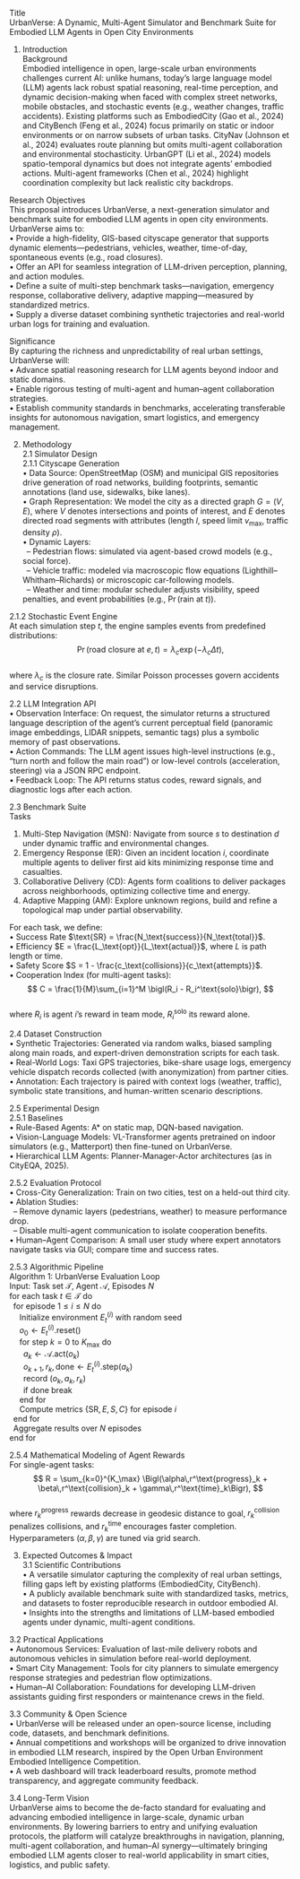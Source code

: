 Title  
UrbanVerse: A Dynamic, Multi-Agent Simulator and Benchmark Suite for Embodied LLM Agents in Open City Environments  

1. Introduction  
Background  
Embodied intelligence in open, large-scale urban environments challenges current AI: unlike humans, today’s large language model (LLM) agents lack robust spatial reasoning, real-time perception, and dynamic decision-making when faced with complex street networks, mobile obstacles, and stochastic events (e.g., weather changes, traffic accidents). Existing platforms such as EmbodiedCity (Gao et al., 2024) and CityBench (Feng et al., 2024) focus primarily on static or indoor environments or on narrow subsets of urban tasks. CityNav (Johnson et al., 2024) evaluates route planning but omits multi-agent collaboration and environmental stochasticity. UrbanGPT (Li et al., 2024) models spatio-temporal dynamics but does not integrate agents’ embodied actions. Multi-agent frameworks (Chen et al., 2024) highlight coordination complexity but lack realistic city backdrops.  

Research Objectives  
This proposal introduces UrbanVerse, a next-generation simulator and benchmark suite for embodied LLM agents in open city environments. UrbanVerse aims to:  
• Provide a high-fidelity, GIS-based cityscape generator that supports dynamic elements—pedestrians, vehicles, weather, time-of-day, spontaneous events (e.g., road closures).  
• Offer an API for seamless integration of LLM-driven perception, planning, and action modules.  
• Define a suite of multi-step benchmark tasks—navigation, emergency response, collaborative delivery, adaptive mapping—measured by standardized metrics.  
• Supply a diverse dataset combining synthetic trajectories and real-world urban logs for training and evaluation.  

Significance  
By capturing the richness and unpredictability of real urban settings, UrbanVerse will:  
• Advance spatial reasoning research for LLM agents beyond indoor and static domains.  
• Enable rigorous testing of multi-agent and human–agent collaboration strategies.  
• Establish community standards in benchmarks, accelerating transferable insights for autonomous navigation, smart logistics, and emergency management.  

2. Methodology  
2.1 Simulator Design  
2.1.1 Cityscape Generation  
• Data Source: OpenStreetMap (OSM) and municipal GIS repositories drive generation of road networks, building footprints, semantic annotations (land use, sidewalks, bike lanes).  
• Graph Representation: We model the city as a directed graph $G=(V,E)$, where $V$ denotes intersections and points of interest, and $E$ denotes directed road segments with attributes (length $l$, speed limit $v_\text{max}$, traffic density $\rho$).  
• Dynamic Layers:  
 – Pedestrian flows: simulated via agent-based crowd models (e.g., social force).  
 – Vehicle traffic: modeled via macroscopic flow equations (Lighthill–Whitham–Richards) or microscopic car-following models.  
 – Weather and time: modular scheduler adjusts visibility, speed penalties, and event probabilities (e.g., $\Pr(\text{rain at }t)$).  

2.1.2 Stochastic Event Engine  
At each simulation step $t$, the engine samples events from predefined distributions:  
$$
\Pr(\text{road closure at }e, t) = \lambda_c \exp(-\lambda_c \Delta t),
$$  
where $\lambda_c$ is the closure rate. Similar Poisson processes govern accidents and service disruptions.  

2.2 LLM Integration API  
• Observation Interface: On request, the simulator returns a structured language description of the agent’s current perceptual field (panoramic image embeddings, LIDAR snippets, semantic tags) plus a symbolic memory of past observations.  
• Action Commands: The LLM agent issues high-level instructions (e.g., “turn north and follow the main road”) or low-level controls (acceleration, steering) via a JSON RPC endpoint.  
• Feedback Loop: The API returns status codes, reward signals, and diagnostic logs after each action.  

2.3 Benchmark Suite  
Tasks  
1. Multi-Step Navigation (MSN): Navigate from source $s$ to destination $d$ under dynamic traffic and environmental changes.  
2. Emergency Response (ER): Given an incident location $i$, coordinate multiple agents to deliver first aid kits minimizing response time and casualties.  
3. Collaborative Delivery (CD): Agents form coalitions to deliver packages across neighborhoods, optimizing collective time and energy.  
4. Adaptive Mapping (AM): Explore unknown regions, build and refine a topological map under partial observability.  

For each task, we define:  
• Success Rate $\text{SR} = \frac{N_\text{success}}{N_\text{total}}$.  
• Efficiency $E = \frac{L_\text{opt}}{L_\text{actual}}$, where $L$ is path length or time.  
• Safety Score $S = 1 - \frac{c_\text{collisions}}{c_\text{attempts}}$.  
• Cooperation Index (for multi-agent tasks):  
$$
C = \frac{1}{M}\sum_{i=1}^M \bigl(R_i - R_i^\text{solo}\bigr),
$$  
where $R_i$ is agent $i$’s reward in team mode, $R_i^\text{solo}$ its reward alone.  

2.4 Dataset Construction  
• Synthetic Trajectories: Generated via random walks, biased sampling along main roads, and expert-driven demonstration scripts for each task.  
• Real-World Logs: Taxi GPS trajectories, bike-share usage logs, emergency vehicle dispatch records collected (with anonymization) from partner cities.  
• Annotation: Each trajectory is paired with context logs (weather, traffic), symbolic state transitions, and human-written scenario descriptions.  

2.5 Experimental Design  
2.5.1 Baselines  
• Rule-Based Agents: A* on static map, DQN-based navigation.  
• Vision-Language Models: VL-Transformer agents pretrained on indoor simulators (e.g., Matterport) then fine-tuned on UrbanVerse.  
• Hierarchical LLM Agents: Planner-Manager-Actor architectures (as in CityEQA, 2025).  

2.5.2 Evaluation Protocol  
• Cross-City Generalization: Train on two cities, test on a held-out third city.  
• Ablation Studies:  
 – Remove dynamic layers (pedestrians, weather) to measure performance drop.  
 – Disable multi-agent communication to isolate cooperation benefits.  
• Human–Agent Comparison: A small user study where expert annotators navigate tasks via GUI; compare time and success rates.  

2.5.3 Algorithmic Pipeline  
Algorithm 1: UrbanVerse Evaluation Loop  
Input: Task set $\mathcal{T}$, Agent $\mathcal{A}$, Episodes $N$  
for each task $t\in\mathcal{T}$ do  
 for episode $1\le i\le N$ do  
   Initialize environment $E^{(i)}_t$ with random seed  
   $o_0\leftarrow E^{(i)}_t.\text{reset}()$  
   for step $k=0$ to $K_\max$ do  
    $a_k\leftarrow \mathcal{A}.\text{act}(o_k)$  
    $o_{k+1}, r_k, \text{done}\leftarrow E^{(i)}_t.\text{step}(a_k)$  
    record $(o_k,a_k,r_k)$  
    if done break  
   end for  
   Compute metrics $\{\text{SR},E,S,C\}$ for episode $i$  
 end for  
 Aggregate results over $N$ episodes  
end for  

2.5.4 Mathematical Modeling of Agent Rewards  
For single-agent tasks:  
$$
R = \sum_{k=0}^{K_\max} \Bigl(\alpha\,r^\text{progress}_k + \beta\,r^\text{collision}_k + \gamma\,r^\text{time}_k\Bigr),
$$  
where $r^\text{progress}_k$ rewards decrease in geodesic distance to goal, $r^\text{collision}_k$ penalizes collisions, and $r^\text{time}_k$ encourages faster completion. Hyperparameters $(\alpha,\beta,\gamma)$ are tuned via grid search.  

3. Expected Outcomes & Impact  
3.1 Scientific Contributions  
• A versatile simulator capturing the complexity of real urban settings, filling gaps left by existing platforms (EmbodiedCity, CityBench).  
• A publicly available benchmark suite with standardized tasks, metrics, and datasets to foster reproducible research in outdoor embodied AI.  
• Insights into the strengths and limitations of LLM-based embodied agents under dynamic, multi-agent conditions.  

3.2 Practical Applications  
• Autonomous Services: Evaluation of last-mile delivery robots and autonomous vehicles in simulation before real-world deployment.  
• Smart City Management: Tools for city planners to simulate emergency response strategies and pedestrian flow optimizations.  
• Human–AI Collaboration: Foundations for developing LLM-driven assistants guiding first responders or maintenance crews in the field.  

3.3 Community & Open Science  
• UrbanVerse will be released under an open-source license, including code, datasets, and benchmark definitions.  
• Annual competitions and workshops will be organized to drive innovation in embodied LLM research, inspired by the Open Urban Environment Embodied Intelligence Competition.  
• A web dashboard will track leaderboard results, promote method transparency, and aggregate community feedback.  

3.4 Long-Term Vision  
UrbanVerse aims to become the de-facto standard for evaluating and advancing embodied intelligence in large-scale, dynamic urban environments. By lowering barriers to entry and unifying evaluation protocols, the platform will catalyze breakthroughs in navigation, planning, multi-agent collaboration, and human–AI synergy—ultimately bringing embodied LLM agents closer to real-world applicability in smart cities, logistics, and public safety.